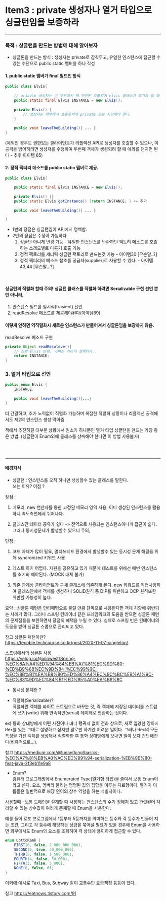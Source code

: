# Item3 : private 생성자나 열거 타입으로 싱글턴임을 보증하라  
---------------
### 목적 : 싱글턴을 만드는 방법에 대해 알아보자   

* 싱글톤을 만드는 방식 : 생성자는 private로 감춰두고, 유일한 인스턴스에 접근할 수 있는 수단으로 public static 맴버를 하나 작성

#### 1. public static 맴버가 final 필드인 방식
```java
public class Elvis{
	
	// priavte 생성자는 이 부분에서 딱 한번만 호출되어 elvis 클래스가 초기화 될 때 만들어진 인스턴스가 전체 시스템에서 하나됨을 보장.
	public static final Elvis INSTANCE = new Elvis(); 
	
	private Elvis() {
		// 생성자는 외부에서 호출못하게 private 으로 지정해야 한다.
	}
	
	public void leaveTheBuilding(){ ... }
}
``` 
(예외인 경우도 권한있는 클라이언트가 리플렉션 API로 생성자를 호출할 수 있으나, 이 공격을 방어하려면 생성자를 수정하여 두번째 
객체가 생성되려 할 때 에외를 던지면 된다 - 추후 아이템 65)

#### 2. 정적 팩터리 메소드를 public static 맴버로 제공.
```java
public class Elvis{

	public static final Elvis INSTANCE = new Elvis(); 
	
	private Elvis() {}
	public static Elvis getInstance() {return INSTANCE; } <= 추가 
	
	public void leaveTheBuilding(){ ... }

}
```

* 1번의 장점은 싱글턴임이 API에서 명백함.  
* 2번의 장점은 수정이 가능하다  
	1. 싱글턴 아니게 변경 가능 - 유일한 인스턴스를 반환하던 팩토리 메소드를 호출하는 스레드별로 다른거 호출 가능  
	2. 정적 팩토리를 제너릭 싱글턴 팩토리로 만드는것 가능 - 아이템30 [무슨말..?]  
	3. 정적 팩터리의 메소드 참조를 공급자(supplier)로 사용할 수 있다. - 아이템 43,44 [무슨말...?]  
<br>

#### 싱글턴의 직렬화 할때 주의! 싱글턴 클래스를 직렬화 하려면 Serializable 구현 선언 뿐만 아니라,
1. 인스턴스 필드를 일시적(trasient) 선언  
2. readResolve 메소드를 제공해야된다(아이템89)  
#### 이렇게 안하면 역직렬화시 새로운 인스턴스가 만들어져서 싱글톤임을 보장하지 않음.  

readResolve 메소드 구현
```java
private Object readResoleve(){
	// 진짜 Elvis 반환, 가짜는 가비지 컬랙터가..
	return INSTANCE;
}
```

### 3. 열거 타입으로 선언
```java
public enum Elvis {
	INSTANCE;
	
	public void leaveTheBuilding(){...}
}
``` 
	
더 간결하고, 추가 노력없이 직렬화 가능하며 복잡한 직렬화 상황이나 리플렉션 공격에서도 제2의 인스턴스 생성 막아줌

책에서 추천하길 대부분 상황에서 원소가 하나뿐인 열거 타입 싱글턴을 만드는 가장 좋은 방법.
(싱글턴이 Enum외에 클래스를 상속해야 한다면 이 방법 사용불가)

<br>
<br>

---------------
#### 배경지식
* 싱글턴 : 인스턴스를 오직 하나만 생성할수 있는 클래스를 말한다.  
쓰는 이유? 이점 ?  

장점 :  
1. 메모리, new 연산자를 통한 고정된 메모리 영역 사용, 이미 생성된 인스턴스를 활용하니 속도측면에서 뛰어나다.

2. 클래스간 데이터 공유가 쉽다 -> 전역으로 사용되는 인스턴스이니까 접근이 쉽다.
그러나 동시성문제가 발생할수 있으니 주의,

단점 : 
1. 코드 자체가 많이 필요, 멀티쓰레드 환경에서 발생할수 있는 동시성 문제 해결을 위해 syncronized
키워드 사용

2. 테스트 하기 어렵다. 자원을 공유하고 있기 때문에 테스트를 위해선 매번 인스턴스를 초기화 해야된다.
(MOCK 대체 불가)

3. 의존 관계상 클라이언트가 구체 클래스에 의존하게 된다.
new 키워드를 직접사용하여 클래스안에서 객체를 생성하니 SOLID원칙 중 DIP를 위반하고
OCP 원칙또한 위반할 가능성이 높다.

요약 :
싱글톤 패턴은 안티패턴으로 불릴 만큼 단독으로 사용한다면 객체 지향에 위반되는 사례가 많다. 
그러나 스프링 컨테이너 같은 프레임워크의 도움을 받으면 싱글톤 패턴의 문제점들을 보완하면서 
장점의 혜택을 누릴 수 있다. 실제로 스프링 빈은 컨테이너의 도움을 받아 싱글톤 스콥으로 관리되고 있다.

참고 
싱글톤 패턴이란?  
https://tecoble.techcourse.co.kr/post/2020-11-07-singleton/

스프링에서의 싱글톤 사용  
https://velog.io/@minwest/Spring-%EC%8A%A4%ED%94%84%EB%A7%81%EC%9D%80-%EB%B9%88%EC%9D%84-%EC%99%9C-%EC%8B%B1%EA%B8%80%ED%86%A4%EC%9C%BC%EB%A1%9C-%EC%83%9D%EC%84%B1%ED%95%A0%EA%B9%8C

* 동시성 문제란 ?  

* 직렬화(Serializable)?  
직렬화란 객체를 바이트 스트림으로 바꾸는 것, 즉 객체에 저장된 데이터를 스트림에 쓰기(write) 위해 연속적인(serial) 데이터로 변환하는 것이다.

ex)
통화 상대방에게 어떤 사진이나 바디 랭귀지 없이 전화 상으로, 새로 입양한 강아지 Rex를 있는 그대로 설명하고 싶지만 말로만 하기엔 어려운 일이다.
그러나 Rex의 모든 특성을 가진 객체를 생성해서 직렬화한 후 통화 상대방에게 보내면 일이 보다 간단해진다(비유적으로…).

참고 https://medium.com/@lunay0ung/basics-%EC%A7%81%EB%A0%AC%ED%99%94-serialization-%EB%9E%80-feat-java-2f3eb11e9a8

* Enum?  
컴퓨터 프로그래밍에서 Enumerated Type(열거형 타입)을 줄여서 보통 Enum이라고 쓴다. 
요소, 멤버라 불리는 명명된 값의 집합을 이루는 자료형이다. 열거자 이름들은 일반적으로 해당 언어의 상수 역할을 하는 식별자이다.

사용할때 : 보통 도메인을 설계할 때 사용하는 인스턴스의 수가 정해져 있고 관련된어 처리할 수 있는 상수값이 여러개 존재할 때 Enum을 사용한다.

예를 들어 로또 프로그램에서 1등부터 5등까지를 의미하는 등수와 각 등수가 만들어 지는 조건, 
그리고 각 등수에 해당하는 상금을 묶어낼 필요가 있을 경우에 Enum을 사용하면 외부에서도 Enum의 요소를 조회하여 각 상태에 용이하게 접근할 수 있다.
``` java
enum LottoRank {
	FIRST(6, false, 2_000_000_000),
	SECOND(5, true, 30_000_000),
	THIRD(5, false, 1_500_000),
	FOURTH(4, false, 50_000),
	FIFTH(3, false, 5_000),
	NONE(0, false, 0);
}
```
이외에 예시로 Taxi, Bus, Subway 같이 교통수단 요금책정 등등이 있다.

참고 https://eatnows.tistory.com/91
